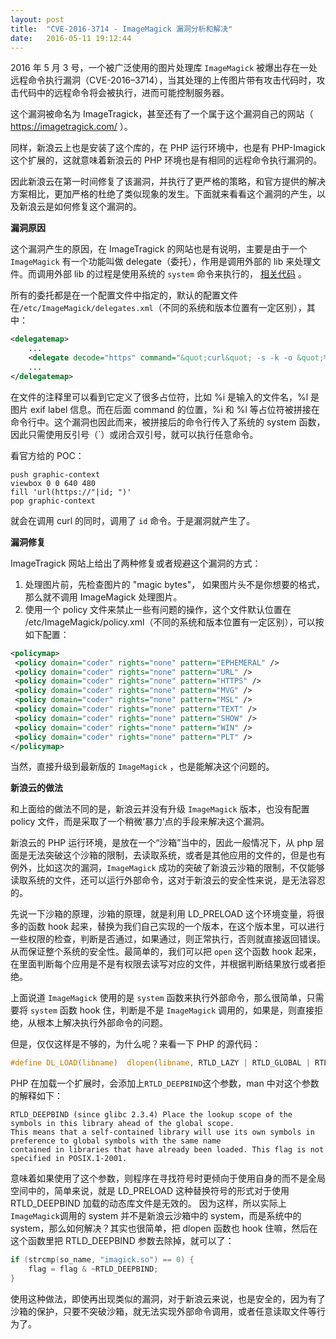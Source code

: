 ```yaml
---
layout: post
title:  "CVE-2016-3714 - ImageMagick 漏洞分析和解决"
date:   2016-05-11 19:12:44
---
```


2016 年 5 月 3 号，一个被广泛使用的图片处理库 `ImageMagick` 被爆出存在一处远程命令执行漏洞（CVE-2016–3714），当其处理的上传图片带有攻击代码时，攻击代码中的远程命令将会被执行，进而可能控制服务器。

这个漏洞被命名为 ImageTragick，甚至还有了一个属于这个漏洞自己的网站（ https://imagetragick.com/ ）。

同样，新浪云上也是安装了这个库的，在 PHP 运行环境中，也是有 PHP-Imagick 这个扩展的，这就意味着新浪云的 PHP 环境也是有相同的远程命令执行漏洞的。

因此新浪云在第一时间修复了该漏洞，并执行了更严格的策略，和官方提供的解决方案相比，更加严格的杜绝了类似现象的发生。下面就来看看这个漏洞的产生，以及新浪云是如何修复这个漏洞的。

**漏洞原因**

这个漏洞产生的原因，在 ImageTragick 的网站也是有说明，主要是由于一个 `ImageMagick` 有一个功能叫做 delegate（委托），作用是调用外部的 lib 来处理文件。而调用外部 lib 的过程是使用系统的 `system` 命令来执行的， [相关代码](https://github.com/ImageMagick/ImageMagick/blob/e93e339c0a44cec16c08d78241f7aa3754485004/MagickCore/delegate.c#L347) 。

所有的委托都是在一个配置文件中指定的，默认的配置文件在`/etc/ImageMagick/delegates.xml`（不同的系统和版本位置有一定区别），其中：

``` xml
<delegatemap>
    ...
    <delegate decode="https" command="&quot;curl&quot; -s -k -o &quot;%o&quot; &quot;https:%M&quot;"/>
    ...
</delegatemap>
```

在文件的注释里可以看到它定义了很多占位符，比如 %i 是输入的文件名，%l 是图片 exif label 信息。而在后面 command 的位置，%i 和 %l 等占位符被拼接在命令行中。这个漏洞也因此而来，被拼接后的命令行传入了系统的 system 函数，因此只需使用反引号（`）或闭合双引号，就可以执行任意命令。

看官方给的 POC：

    push graphic-context
    viewbox 0 0 640 480
    fill 'url(https://"|id; ")'
    pop graphic-context

就会在调用 curl 的同时，调用了 `id` 命令。于是漏洞就产生了。

**漏洞修复**

ImageTragick 网站上给出了两种修复或者规避这个漏洞的方式：

 1. 处理图片前，先检查图片的 "magic bytes"， 如果图片头不是你想要的格式，那么就不调用 ImageMagick 处理图片。
 2. 使用一个 policy 文件来禁止一些有问题的操作，这个文件默认位置在 /etc/ImageMagick/policy.xml（不同的系统和版本位置有一定区别），可以按如下配置：

 ``` xml
 <policymap>
  <policy domain="coder" rights="none" pattern="EPHEMERAL" />
  <policy domain="coder" rights="none" pattern="URL" />
  <policy domain="coder" rights="none" pattern="HTTPS" />
  <policy domain="coder" rights="none" pattern="MVG" />
  <policy domain="coder" rights="none" pattern="MSL" />
  <policy domain="coder" rights="none" pattern="TEXT" />
  <policy domain="coder" rights="none" pattern="SHOW" />
  <policy domain="coder" rights="none" pattern="WIN" />
  <policy domain="coder" rights="none" pattern="PLT" />
</policymap>
 ```
当然，直接升级到最新版的 `ImageMagick` ，也是能解决这个问题的。

**新浪云的做法**

和上面给的做法不同的是，新浪云并没有升级 `ImageMagick` 版本，也没有配置 policy 文件，而是采取了一个稍微‘暴力’点的手段来解决这个漏洞。

新浪云的 PHP 运行环境，是放在一个“沙箱”当中的，因此一般情况下，从 php 层面是无法突破这个沙箱的限制，去读取系统，或者是其他应用的文件的，但是也有例外，比如这次的漏洞，`ImageMagick` 成功的突破了新浪云沙箱的限制，不仅能够读取系统的文件，还可以运行外部命令，这对于新浪云的安全性来说，是无法容忍的。

先说一下沙箱的原理，沙箱的原理，就是利用 LD_PRELOAD 这个环境变量，将很多的函数 hook 起来，替换为我们自己实现的一个版本，在这个版本里，可以进行一些权限的检查，判断是否通过，如果通过，则正常执行，否则就直接返回错误。从而保证整个系统的安全性。最简单的，我们可以把 `open` 这个函数 hook 起来，在里面判断每个应用是不是有权限去读写对应的文件，并根据判断结果放行或者拒绝。

上面说道 `ImageMagick` 使用的是 `system` 函数来执行外部命令，那么很简单，只需要将 `system` 函数 hook 住，判断是不是 `ImageMagick` 调用的，如果是，则直接拒绝，从根本上解决执行外部命令的问题。

但是，仅仅这样是不够的，为什么呢？来看一下 PHP 的源代码：

``` c
#define DL_LOAD(libname)  dlopen(libname, RTLD_LAZY | RTLD_GLOBAL | RTLD_DEEPBIND)
```

PHP 在加载一个扩展时，会添加上`RTLD_DEEPBIND`这个参数，man 中对这个参数的解释如下：

    RTLD_DEEPBIND (since glibc 2.3.4) Place the lookup scope of the symbols in this library ahead of the global scope.
    This means that a self-contained library will use its own symbols in preference to global symbols with the same name
    contained in libraries that have already been loaded. This flag is not specified in POSIX.1-2001.

意味着如果使用了这个参数，则程序在寻找符号时更倾向于使用自身的而不是全局空间中的，简单来说，就是 LD_PRELOAD 这种替换符号的形式对于使用 RTLD_DEEPBIND 加载的动态库文件是无效的。
因为这样，所以实际上`ImageMagick`调用的 system 并不是新浪云沙箱中的 system，而是系统中的 system，那么如何解决？其实也很简单，把 dlopen 函数也 hook 住嘛，然后在这个函数里把 RTLD_DEEPBIND 参数去除掉，就可以了：

``` c
if (strcmp(so_name, "imagick.so") == 0) {
    flag = flag & ~RTLD_DEEPBIND;
}
```

使用这种做法，即使再出现类似的漏洞，对于新浪云来说，也是安全的，因为有了沙箱的保护，只要不突破沙箱，就无法实现外部命令调用，或者任意读取文件等行为了。
